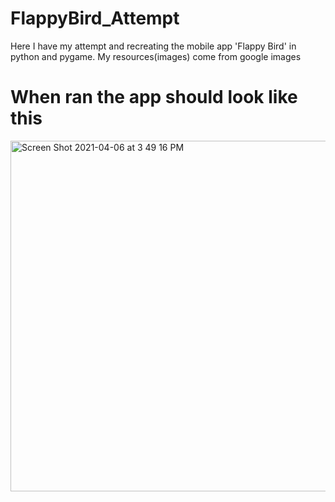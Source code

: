 # FlappyBird_Attempt

Here I have my attempt and recreating the mobile app 'Flappy Bird' in python and pygame. 
My resources(images) come from google images 


# When ran the app should look like this 

<img width="561" alt="Screen Shot 2021-04-06 at 3 49 16 PM" src="https://user-images.githubusercontent.com/75183667/113721472-dc29a900-96ef-11eb-82dd-4e1ed5958fc3.png">
